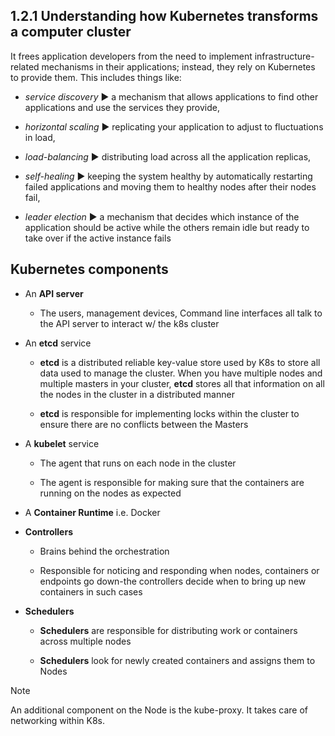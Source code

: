 ## 1.2.1 Understanding how Kubernetes transforms a computer cluster

It frees application developers from the need to implement infrastructure-related mechanisms in their applications; instead, they rely on Kubernetes to provide them. This includes things like:

* _service discovery_ ▶︎ a mechanism that allows applications to find other applications and use the services they provide,

* _horizontal scaling_ ▶︎ replicating your application to adjust to fluctuations in load,

* _load-balancing_ ▶︎ distributing load across all the application replicas,

* _self-healing_ ▶︎ keeping the system healthy by automatically restarting failed applications and moving them to healthy nodes after their nodes fail,

* _leader election_ ▶︎ a mechanism that decides which instance of the application should be active while the others remain idle but ready to take over if the active instance fails

## Kubernetes components

* An **API server**

  * The users, management devices, Command line interfaces all talk to the API server to interact w/ the k8s cluster

* An **etcd** service

  * **etcd** is a distributed reliable key-value store used by K8s to store all data used to manage the cluster. When you have multiple nodes and multiple masters in your cluster, **etcd** stores all that information on all the nodes in the cluster in a distributed manner

  * **etcd** is responsible for implementing locks within the cluster to ensure there are no conflicts between the Masters

* A **kubelet** service

  * The agent that runs on each node in the cluster

  * The agent is responsible for making sure that the containers are running on the nodes as expected

* A **Container Runtime** i.e. Docker

* **Controllers**

  * Brains behind the orchestration

  * Responsible for noticing and responding when nodes, containers or endpoints go down-the controllers decide when to bring up new containers in such cases

* **Schedulers**

  * **Schedulers** are responsible for distributing work or containers across multiple nodes

  * **Schedulers** look for newly created containers and assigns them to Nodes

> [!NOTE]
> 
> An additional component on the Node is the kube-proxy. It takes care of networking within K8s.
